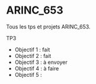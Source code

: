 # ARINC_653
Tous les tps et projets ARINC_653.

TP3
- Objectif 1 : fait
- Objectif 2 : fait
- Objectif 3 : à envoyer
- Objectif 4 : à faire
- Objectif 5 :
